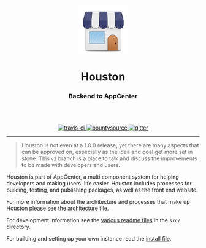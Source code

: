 <div align="center">
  <a href="https://developer.elementary.io">
    <img src="brand/AppCenter.png" alt="AppCenter">
  </a>
  <br>
  <h1>Houston</h1>
  <h3>Backend to AppCenter</h3>
  <br>
  <br>
</div>

<p align="center">
  <a href="https://travis-ci.org/elementary/houston">
    <img src="https://travis-ci.org/elementary/houston.svg?branch=v2" alt="travis-ci">
  </a>

  <a href="https://www.bountysource.com/trackers/27692469-elementary-houston">
    <img src="https://www.bountysource.com/badge/tracker?tracker_id=27692469" alt="bountysource">
  </a>

  <a href="https://gitter.im/elementary/houston">
    <img src="https://badges.gitter.im/elementary/houston.svg" alt="gitter">
  </a>
</p>

---

> Houston is not even at a 1.0.0 release, yet there are many aspects that can be
approved on, especially as the idea and goal get more set in stone. This `v2`
branch is a place to talk and discuss the improvements to be made with
developers and users.

Houston is part of AppCenter, a multi component system for helping developers
and making users' life easier. Houston includes processes for building, testing,
and publishing packages, as well as the front end website.

For more information about the architecture and processes that make up Houston
please see the [architecture file](ARCHITECTURE.md).

For development information see the [various readme files](src/README.md) in the
`src/` directory.

For building and setting up your own instance read the
[install file](INSTALL.md).
